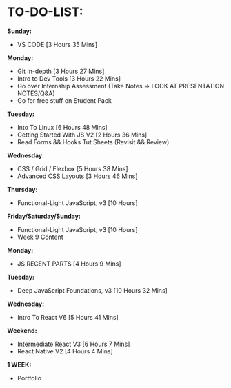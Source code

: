 # **TO-DO-LIST:**

**Sunday:**

- VS CODE [3 Hours 35 Mins]

**Monday:**

- Git In-depth [3 Hours 27 Mins]
- Intro to Dev Tools [3 Hours 22 Mins]
- Go over Internship Assessment (Take Notes => LOOK AT PRESENTATION NOTES/Q&A)
- Go for free stuff on Student Pack

**Tuesday:**

- Into To Linux [6 Hours 48 Mins]
- Getting Started With JS V2 [2 Hours 36 Mins]
- Read Forms && Hooks Tut Sheets (Revisit && Review)

**Wednesday:**

- CSS / Grid / Flexbox [5 Hours 38 Mins]
- Advanced CSS Layouts [3 Hours 46 Mins]

**Thursday:**

- Functional-Light JavaScript, v3 [10 Hours]

**Friday/Saturday/Sunday:**

- Functional-Light JavaScript, v3 [10 Hours]
- Week 9 Content

**Monday:**

- JS RECENT PARTS [4 Hours 9 Mins]

**Tuesday:**

- Deep JavaScript Foundations, v3 [10 Hours 32 Mins]

**Wednesday:**

- Intro To React V6 [5 Hours 41 Mins]

**Weekend:**

- Intermediate React V3 [6 Hours 7 Mins]
- React Native V2 [4 Hours 4 Mins]

**1 WEEK:**

- Portfolio
